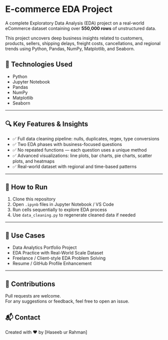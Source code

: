 # E-commerce EDA Project

A complete Exploratory Data Analysis (EDA) project on a real-world eCommerce dataset containing over **550,000 rows** of unstructured data.

This project uncovers deep business insights related to customers, products, sellers, shipping delays, freight costs, cancellations, and regional trends using Python, Pandas, NumPy, Matplotlib, and Seaborn.


## 🧰 Technologies Used
- Python
- Jupyter Notebook
- Pandas
- NumPy
- Matplotlib
- Seaborn

---

## 🔍 Key Features & Insights

- ✅ Full data cleaning pipeline: nulls, duplicates, regex, type conversions
- ✅ Two EDA phases with business-focused questions
- ✅ No repeated functions — each question uses a unique method
- ✅ Advanced visualizations: line plots, bar charts, pie charts, scatter plots, and heatmaps
- ✅ Real-world dataset with regional and time-based patterns

---

## 🚀 How to Run

1. Clone this repository  
2. Open `.ipynb` files in Jupyter Notebook / VS Code  
3. Run cells sequentially to explore EDA process  
4. Use `data_cleaning.py` to regenerate cleaned data if needed

---

## 📌 Use Cases

- Data Analytics Portfolio Project  
- EDA Practice with Real-World Scale Dataset  
- Freelance / Client-style EDA Problem Solving  
- Resume / GitHub Profile Enhancement

---

## 🤝 Contributions

Pull requests are welcome.  
For any suggestions or feedback, feel free to open an issue.

## 📬 Contact
Created with ❤️ by [Haseeb ur Rahman]

